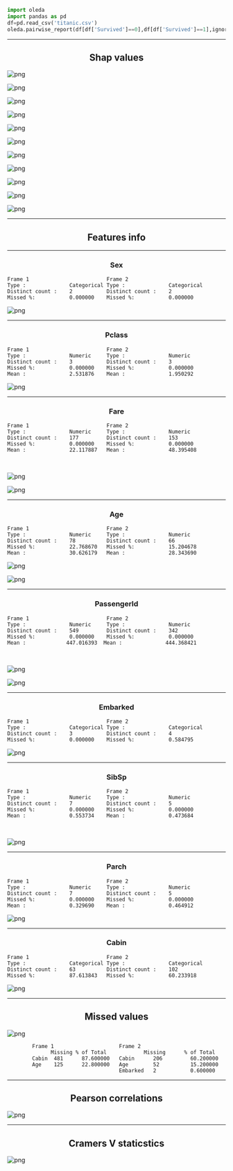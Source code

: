 ```python
import oleda
import pandas as pd
df=pd.read_csv('titanic.csv')
oleda.pairwise_report(df[df['Survived']==0],df[df['Survived']==1],ignore=['Survived'])
```
<hr>



<h2 align="center">Shap values</h2>


    
      



![png](output_12_4.png)



![png](output_12_5.png)



![png](output_12_6.png)



![png](output_12_7.png)



![png](output_12_8.png)



![png](output_12_9.png)



![png](output_12_10.png)



![png](output_12_11.png)



![png](output_12_12.png)



![png](output_12_13.png)



![png](output_12_14.png)


    
     
    



<hr>



<h2 align="center">Features info</h2>


    
      
    
     



<hr>



<h3 align="center">Sex</h3>

    
    Frame 1                         Frame 2
    Type :              Categorical Type :              Categorical
    Distinct count :    2           Distinct count :    2
    Missed %:           0.000000    Missed %:           0.000000  


![png](output_12_24.png)


    
     



<hr>



<h3 align="center">Pclass</h3>


    
     

    Frame 1                         Frame 2
    Type :              Numeric     Type :              Numeric
    Distinct count :    3           Distinct count :    3
    Missed %:           0.000000    Missed %:           0.000000  
    Mean :              2.531876    Mean :              1.950292

    
     



![png](output_12_31.png)


    
     



<hr>



<h3 align="center">Fare</h3>


    
     



    Frame 1                         Frame 2
    Type :              Numeric     Type :              Numeric
    Distinct count :    177         Distinct count :    153
    Missed %:           0.000000    Missed %:           0.000000  
    Mean :              22.117887   Mean :              48.395408

 


    
     



![png](output_12_38.png)



![png](output_12_39.png)


    
     



<hr>



<h3 align="center">Age</h3>


    
     



    Frame 1                         Frame 2
    Type :              Numeric     Type :              Numeric
    Distinct count :    78          Distinct count :    66
    Missed %:           22.768670   Missed %:           15.204678 
    Mean :              30.626179   Mean :              28.343690 


    
     



![png](output_12_46.png)



![png](output_12_47.png)


    
     



<hr>



<h3 align="center">PassengerId</h3>


    
     

    Frame 1                         Frame 2
    Type :              Numeric     Type :              Numeric
    Distinct count :    549         Distinct count :    342
    Missed %:           0.000000    Missed %:           0.000000 
    Mean :             447.016393  Mean :              444.368421 

  

    



![png](output_12_54.png)



![png](output_12_55.png)


    
     



<hr>



<h3 align="center">Embarked</h3>


    
     

    Frame 1                         Frame 2
    Type :              Categorical Type :              Categorical
    Distinct count :    3           Distinct count :    4
    Missed %:           0.000000    Missed %:           0.584795 


    
     


![png](output_12_62.png)


    
     



<hr>



<h3 align="center">SibSp</h3>


    
     



    Frame 1                         Frame 2
    Type :              Numeric     Type :              Numeric
    Distinct count :    7           Distinct count :    5
    Missed %:           0.000000    Missed %:           0.000000 
    Mean :              0.553734    Mean :              0.473684 
   


    
     



![png](output_12_69.png)


    
     



<hr>



<h3 align="center">Parch</h3>


    
     



    Frame 1                         Frame 2
    Type :              Numeric     Type :              Numeric
    Distinct count :    7           Distinct count :    5
    Missed %:           0.000000    Missed %:           0.000000 
    Mean :              0.329690    Mean :              0.464912   


    
     



![png](output_12_76.png)


    
     



<hr>



<h3 align="center">Cabin</h3>


    
     



    Frame 1                         Frame 2
    Type :              Categorical Type :              Categorical
    Distinct count :    63          Distinct count :    102
    Missed %:           87.613843   Missed %:           60.233918    


    
     



![png](output_12_83.png)


    
     
    



<hr>



<h2 align="center">Missed values</h2>


    
      



![png](output_12_88.png)


            Frame 1                     Frame 2
                  Missing % of Total            Missing      % of Total
            Cabin  481      87.600000   Cabin      206         60.200000
            Age    125      22.800000   Age        52          15.200000
                                        Embarked   2           0.600000       
     
     




<hr>



<h2 align="center">Pearson correlations</h2>


    
      



![png](output_12_95.png)


    
     
    



<hr>



<h2 align="center">Cramers V staticstics</h2>


    
      



![png](output_12_100.png)

